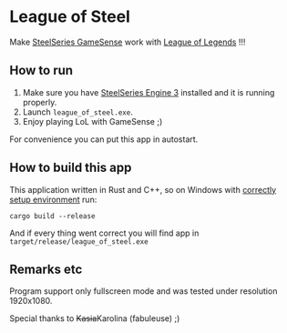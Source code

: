 # League of Steel

Make [SteelSeries GameSense](https://steelseries.com/engine/apps) work with [League of Legends](https://leagueoflegends.com/) !!!

## How to run

1. Make sure you have [SteelSeries Engine 3](https://steelseries.com/engine) installed and it is running properly.
2. Launch ```league_of_steel.exe```.
3. Enjoy playing LoL with GameSense ;)

For convenience you can put this app in autostart.

## How to build this app

This application written in Rust and C++, so on Windows with [correctly setup environment](https://rustup.rs/) run:

    cargo build --release

And if every thing went correct you will find app in ```target/release/league_of_steel.exe```

## Remarks etc

Program support only fullscreen mode and was tested under resolution 1920x1080.

Special thanks to ~~Kasia~~Karolina (fabuleuse) ;)